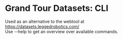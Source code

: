 # Grand Tour Datasets: CLI

Used as an alternative to the webtool at https://datasets.leggedrobotics.com/ \
Use --help to get an overview over available commands.